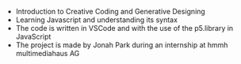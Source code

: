 - Introduction to Creative Coding and Generative Designing
- Learning Javascript and understanding its syntax
- The code is written in VSCode and with the use of the p5.library in JavaScript
- The project is made by Jonah Park during an internship at hmmh multimediahaus AG
